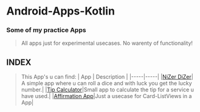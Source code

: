 # Android-Apps-Kotlin #

### Some of my practice Apps ###

> All apps just for experimental usecases. No warenty of functionality!
## INDEX ##

> This App's u can find:
> | App | Description |
> |-----|-----|
> |[NiZer DiZer](https://github.com/sera619/Android-Apps-Kotlin/tree/main/CodelabOne)| A simple app where u can roll a dice and with luck you get the lucky number.|
>|[Tip Calculator](https://github.com/sera619/Android-Apps-Kotlin/tree/main/TipTIme)|Small app to calculate the tip for a service u have used.|
>|[Affirmation App](https://github.com/sera619/Android-Apps-Kotlin/tree/main/AffirmationApp)|Just a usecase for Card-ListViews in a App|
